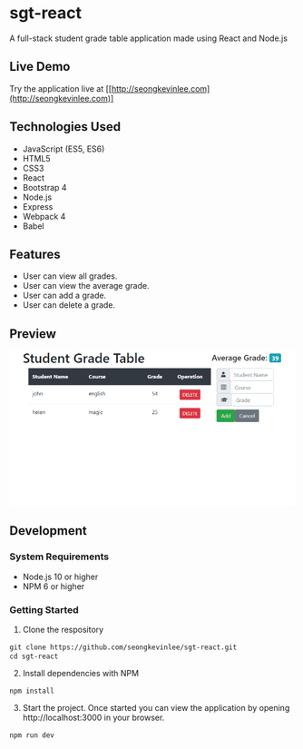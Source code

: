 # sgt-react
A full-stack student grade table application made using React and Node.js


## Live Demo
Try the application live at [[http://seongkevinlee.com](http://seongkevinlee.com)]

## Technologies Used
* JavaScript (ES5, ES6)
* HTML5
* CSS3
* React
* Bootstrap 4
* Node.js
* Express
* Webpack 4
* Babel

## Features
* User can view all grades.
* User can view the average grade.
* User can add a grade.
* User can delete a grade.

## Preview
![sgt-react-demo](https://github.com/seongkevinlee/sgt-react/blob/master/sgt-react-demo.gif?raw=true)

## Development
### System Requirements
* Node.js 10 or higher
* NPM 6 or higher

### Getting Started
1. Clone the respository
```
git clone https://github.com/seongkevinlee/sgt-react.git
cd sgt-react
```
2. Install dependencies with NPM
```
npm install
```
3. Start the project. Once started you can view the application by opening http://localhost:3000 in your browser.
```
npm run dev
```

